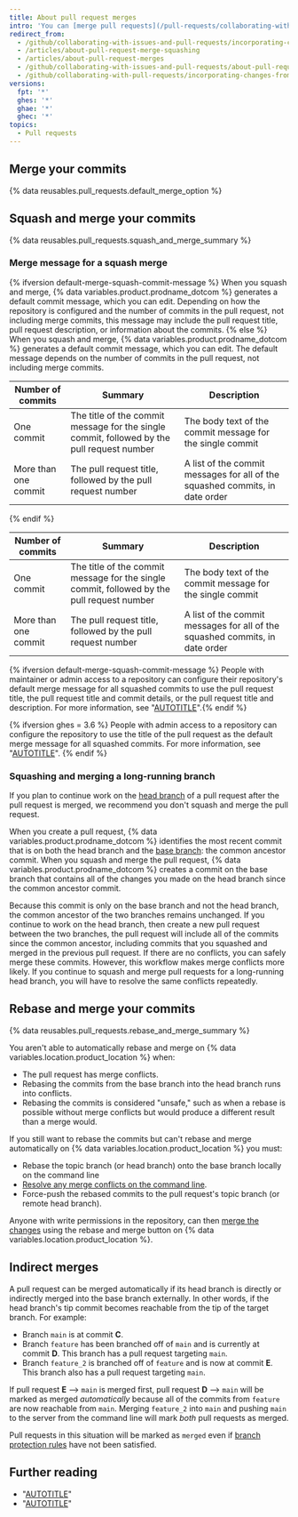 ```yaml
---
title: About pull request merges
intro: 'You can [merge pull requests](/pull-requests/collaborating-with-pull-requests/incorporating-changes-from-a-pull-request/merging-a-pull-request) by retaining all the commits in a feature branch, squashing all commits into a single commit, or by rebasing individual commits from the `head` branch onto the `base` branch.'
redirect_from:
  - /github/collaborating-with-issues-and-pull-requests/incorporating-changes-from-a-pull-request/about-pull-request-merges
  - /articles/about-pull-request-merge-squashing
  - /articles/about-pull-request-merges
  - /github/collaborating-with-issues-and-pull-requests/about-pull-request-merges
  - /github/collaborating-with-pull-requests/incorporating-changes-from-a-pull-request/about-pull-request-merges
versions:
  fpt: '*'
  ghes: '*'
  ghae: '*'
  ghec: '*'
topics:
  - Pull requests
---
```

## Merge your commits

{% data reusables.pull_requests.default_merge_option %}

## Squash and merge your commits

{% data reusables.pull_requests.squash_and_merge_summary %}

### Merge message for a squash merge

{% ifversion default-merge-squash-commit-message %}
When you squash and merge, {% data variables.product.prodname_dotcom %} generates a default commit message, which you can edit. Depending on how the repository is configured and the number of commits in the pull request, not including merge commits, this message may include the pull request title, pull request description, or information about the commits.
{% else %}
When you squash and merge, {% data variables.product.prodname_dotcom %} generates a default commit message, which you can edit. The default message depends on the number of commits in the pull request, not including merge commits.

Number of commits | Summary | Description |
----------------- | ------- | ----------- |	
One commit | The title of the commit message for the single commit, followed by the pull request number | The body text of the commit message for the single commit
More than one commit | The pull request title, followed by the pull request number | A list of the commit messages for all of the squashed commits, in date order
{% endif %}

Number of commits | Summary | Description |
----------------- | ------- | ----------- |
One commit | The title of the commit message for the single commit, followed by the pull request number | The body text of the commit message for the single commit
More than one commit | The pull request title, followed by the pull request number | A list of the commit messages for all of the squashed commits, in date order

{% ifversion default-merge-squash-commit-message %}
People with maintainer or admin access to a repository can configure their repository's default merge message for all squashed commits to use the pull request title, the pull request title and commit details, or the pull request title and description. For more information, see "[AUTOTITLE](/repositories/configuring-branches-and-merges-in-your-repository/configuring-pull-request-merges/configuring-commit-squashing-for-pull-requests)".{% endif %}

{% ifversion ghes = 3.6 %}
People with admin access to a repository can configure the repository to use the title of the pull request as the default merge message for all squashed commits. For more information, see "[AUTOTITLE](/repositories/configuring-branches-and-merges-in-your-repository/configuring-pull-request-merges/configuring-commit-squashing-for-pull-requests)".
{% endif %}

### Squashing and merging a long-running branch

If you plan to continue work on the [head branch](/get-started/quickstart/github-glossary#head-branch) of a pull request after the pull request is merged, we recommend you don't squash and merge the pull request.

When you create a pull request, {% data variables.product.prodname_dotcom %} identifies the most recent commit that is on both the head branch and the [base branch](/get-started/quickstart/github-glossary#base-branch): the common ancestor commit. When you squash and merge the pull request, {% data variables.product.prodname_dotcom %} creates a commit on the base branch that contains all of the changes you made on the head branch since the common ancestor commit.

Because this commit is only on the base branch and not the head branch, the common ancestor of the two branches remains unchanged. If you continue to work on the head branch, then create a new pull request between the two branches, the pull request will include all of the commits since the common ancestor, including commits that you squashed and merged in the previous pull request. If there are no conflicts, you can safely merge these commits. However, this workflow makes merge conflicts more likely. If you continue to squash and merge pull requests for a long-running head branch, you will have to resolve the same conflicts repeatedly.

## Rebase and merge your commits

{% data reusables.pull_requests.rebase_and_merge_summary %}

You aren't able to automatically rebase and merge on {% data variables.location.product_location %} when:
- The pull request has merge conflicts.
- Rebasing the commits from the base branch into the head branch runs into conflicts.
- Rebasing the commits is considered "unsafe," such as when a rebase is possible without merge conflicts but would produce a different result than a merge would.

If you still want to rebase the commits but can't rebase and merge automatically on {% data variables.location.product_location %} you must:
- Rebase the topic branch (or head branch) onto the base branch locally on the command line
- [Resolve any merge conflicts on the command line](/pull-requests/collaborating-with-pull-requests/addressing-merge-conflicts/resolving-a-merge-conflict-using-the-command-line).
- Force-push the rebased commits to the pull request's topic branch (or remote head branch).

Anyone with write permissions in the repository, can then [merge the changes](/pull-requests/collaborating-with-pull-requests/incorporating-changes-from-a-pull-request/merging-a-pull-request) using the rebase and merge button on {% data variables.location.product_location %}.

## Indirect merges

A pull request can be merged automatically if its head branch is directly or indirectly merged into the base branch externally. In other words, if the head branch's tip commit becomes reachable from the tip of the target branch. For example:

* Branch `main` is at commit **C**.
* Branch `feature` has been branched off of `main` and is currently at commit **D**. This branch has a pull request targeting `main`.
* Branch `feature_2` is branched off of `feature` and is now at commit **E**. This branch also has a pull request targeting `main`.

If pull request **E** --> `main` is merged first, pull request **D** --> `main` will be marked as merged *automatically* because all of the commits from `feature` are now reachable from `main`. Merging `feature_2` into `main` and pushing `main` to the server from the command line will mark *both* pull requests as merged.

Pull requests in this situation will be marked as `merged` even if [branch protection rules](/repositories/configuring-branches-and-merges-in-your-repository/defining-the-mergeability-of-pull-requests/about-protected-branches#about-branch-protection-rules) have not been satisfied.

## Further reading

- "[AUTOTITLE](/pull-requests/collaborating-with-pull-requests/proposing-changes-to-your-work-with-pull-requests/about-pull-requests)"
- "[AUTOTITLE](/pull-requests/collaborating-with-pull-requests/addressing-merge-conflicts)"
